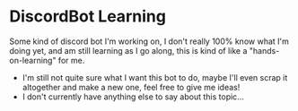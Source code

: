 # DiscordBot Learning

Some kind of discord bot I'm working on, I don't really 100% know what I'm doing yet, and am still learning as I go along, this is kind of like a "hands-on-learning" for me.
- I'm still not quite sure what I want this bot to do, maybe I'll even scrap it altogether and make a new one, feel free to give me ideas!
- I don't currently have anything else to say about this topic...
